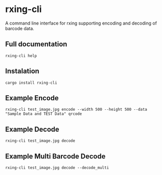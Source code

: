 # rxing-cli
A command line interface for rxing supporting encoding and decoding of barcode data.

## Full documentation
`rxing-cli help`

## Instalation 
`cargo install rxing-cli`

## Example Encode
`rxing-cli test_image.jpg encode --width 500 --height 500 --data "Sample Data and TEST Data" qrcode`

## Example Decode
`rxing-cli test_image.jpg decode`

## Example Multi Barcode Decode
`rxing-cli test_image.jpg decode --decode_multi`